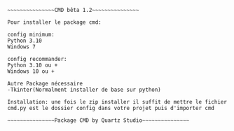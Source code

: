~~~~~~~~~~~~~~
~~~~~~~~~~~~~~~CMD bêta 1.2~~~~~~~~~~~~~~~

Pour installer le package cmd:

config minimum:
Python 3.10
Windows 7

config recommander:
Python 3.10 ou +
Windows 10 ou +

Autre Package nécessaire
-Tkinter(Normalment installer de base sur python)

Installation: une fois le zip installer il suffit de mettre le fichier cmd.py est le dossier config dans votre projet puis d'importer cmd

~~~~~~~~~~~~~~~Package CMD by Quartz Studio~~~~~~~~~~~~~~~
